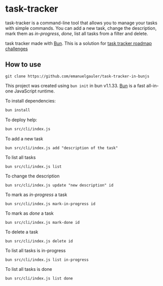 # task-tracker

task-tracker is a command-line tool that allows you to manage your tasks with simple commands. 
You can add a new task, change the description, mark them as _in-progress_, _done_, list all tasks from a filter and delete.

task tracker made with [Bun](https://bun.sh). This is a solution for [task tracker roadmap challenges](https://roadmap.sh/projects/task-tracker)


## How to use

```
git clone https://github.com/emanuelgauler/task-tracker-in-bunjs
```
This project was created using `bun init` in bun v1.1.33. [Bun](https://bun.sh) is a fast all-in-one JavaScript runtime.

To install dependencies:

```bash
bun install
```

To deploy help:

```bash
bun src/cli/index.js
```
To add a new task
```
bun src/cli/index.js add "description of the task"
```
To list all tasks
```
bun src/cli/index.js list
```
To change the description
```
bun src/cli/index.js update "new description" id
```
To mark as _in-progress_ a task
```
bun src/cli/index.js mark-in-progress id
```
To mark as _done_ a task
```
bun src/cli/index.js mark-done id
```
To delete a task
```
bun src/cli/index.js delete id
```
To list all tasks is in-progress
```
bun src/cli/index.js list in-progress
```
To list all tasks is done
```
bun src/cli/index.js list done
```